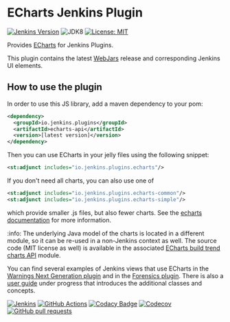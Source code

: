 # ECharts Jenkins Plugin

[![Jenkins Version](https://img.shields.io/badge/Jenkins-2.138.4-green.svg?label=min.%20Jenkins)](https://jenkins.io/download/)
![JDK8](https://img.shields.io/badge/jdk-8-yellow.svg?label=min.%20JDK)
[![License: MIT](https://img.shields.io/badge/license-MIT-yellow.svg)](https://opensource.org/licenses/MIT)

Provides [ECharts](https://echarts.apache.org/en/index.html) for Jenkins Plugins.

This plugin contains the latest [WebJars](https://www.webjars.org) release and corresponding Jenkins UI elements. 

## How to use the plugin

In order to use this JS library, add a maven dependency to your pom:
```xml
<dependency>
  <groupId>io.jenkins.plugins</groupId>
  <artifactId>echarts-api</artifactId>
  <version>[latest version]</version>
</dependency>
```

Then you can use ECharts in your jelly files using the following snippet:
```xml
<st:adjunct includes="io.jenkins.plugins.echarts"/>
```
If you don't need all charts, you can also use one of
```xml
<st:adjunct includes="io.jenkins.plugins.echarts-common"/>
<st:adjunct includes="io.jenkins.plugins.echarts-simple"/>
```
which provide smaller .js files, but also fewer charts. See the [echarts documentation](https://echarts.apache.org/en/tutorial.html#Create%20Custom%20Build%20of%20ECharts)
for more information.
 
:info: The underlying Java model of the charts is located in a different module, so it can be re-used in
a non-Jenkins context as well. The source code (MIT license as well) is available in the associated 
[ECharts build trend charts API](https://github.com/uhafner/echarts-build-trends) module.
 
You can find several examples of Jenkins views that use ECharts in the 
[Warnings Next Generation plugin](https://github.com/jenkinsci/warnings-ng-plugin) and in the 
[Forensics plugin](https://github.com/jenkinsci/forensics-api-plugin). There is also a 
[user guide](https://github.com/jenkinsci/forensics-api-plugin/etc/PluginGuide.adoc) 
under progress that introduces the additional classes and concepts. 

[![Jenkins](https://ci.jenkins.io/job/Plugins/job/echarts-api-plugin/job/master/badge/icon)](https://ci.jenkins.io/job/Plugins/job/echarts-api-plugin/job/master/)
[![GitHub Actions](https://github.com/jenkinsci/echarts-api-plugin/workflows/GitHub%20Actions/badge.svg)](https://github.com/jenkinsci/echarts-api-plugin/actions)
[![Codacy Badge](https://api.codacy.com/project/badge/Grade/6956fdd7b6ca494c8f07694a18fc3091)](https://www.codacy.com/manual/uhafner/echarts-api-plugin?utm_source=github.com&amp;utm_medium=referral&amp;utm_content=jenkinsci/echarts-api-plugin&amp;utm_campaign=Badge_Grade)
[![Codecov](https://img.shields.io/codecov/c/github/jenkinsci/echarts-api-plugin.svg)](https://codecov.io/gh/jenkinsci/echarts-api-plugin)
[![GitHub pull requests](https://img.shields.io/github/issues-pr/jenkinsci/echarts-api-plugin.svg)](https://github.com/jenkinsci/echarts-api-plugin/pulls)
